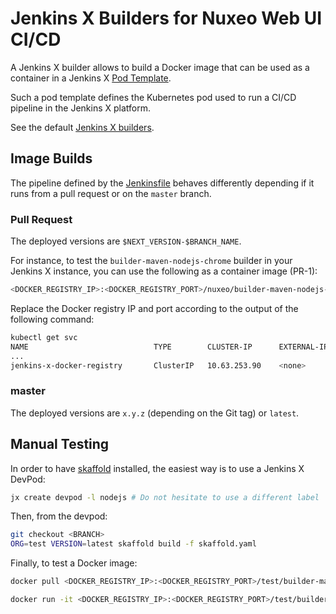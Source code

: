 # Jenkins X Builders for Nuxeo Web UI CI/CD

A Jenkins X builder allows to build a Docker image that can be used as a container in a Jenkins X [Pod Template](https://jenkins-x.io/architecture/pod-templates/).

Such a pod template defines the Kubernetes pod used to run a CI/CD pipeline in the Jenkins X platform.

See the default [Jenkins X builders](https://github.com/jenkins-x/jenkins-x-builders).

## Image Builds

The pipeline defined by the [Jenkinsfile](Jenkinsfile) behaves differently depending if it runs from a pull request or on the `master` branch.

### Pull Request

The deployed versions are `$NEXT_VERSION-$BRANCH_NAME`.

For instance, to test the `builder-maven-nodejs-chrome` builder in your Jenkins X instance, you can use the following as a container image (PR-1):

```bash
<DOCKER_REGISTRY_IP>:<DOCKER_REGISTRY_PORT>/nuxeo/builder-maven-nodejs-chrome:0.0.2-PR-1
```

Replace the Docker registry IP and port according to the output of the following command:

```bash
kubectl get svc
NAME                            TYPE        CLUSTER-IP      EXTERNAL-IP   PORT(S)     AGE
...
jenkins-x-docker-registry       ClusterIP   10.63.253.90    <none>        5000/TCP    21d
```

### master

The deployed versions are `x.y.z` (depending on the Git tag) or `latest`.

## Manual Testing

In order to have [skaffold](https://github.com/GoogleContainerTools/skaffold) installed, the easiest way is to use a Jenkins X DevPod:

```bash
jx create devpod -l nodejs # Do not hesitate to use a different label
```

Then, from the devpod:

```bash
git checkout <BRANCH>
ORG=test VERSION=latest skaffold build -f skaffold.yaml
```

Finally, to test a Docker image:

```bash
docker pull <DOCKER_REGISTRY_IP>:<DOCKER_REGISTRY_PORT>/test/builder-maven-nodejs-chrome

docker run -it <DOCKER_REGISTRY_IP>:<DOCKER_REGISTRY_PORT>/test/builder-maven-nodejs-chrome:latest /bin/bash
```
